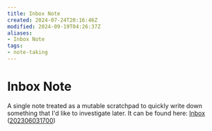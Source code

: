 ```yaml
---
title: Inbox Note
created: 2024-07-24T20:16:46Z
modified: 2024-09-19T04:26:37Z
aliases:
- Inbox Note
tags:
- note-taking
---
```

# Inbox Note

A single note treated as a mutable scratchpad to quickly write down something that I'd like to investigate later. It can be found here: [Inbox](../inbox.md) ([202306031700](../entries/202306031700.md))
